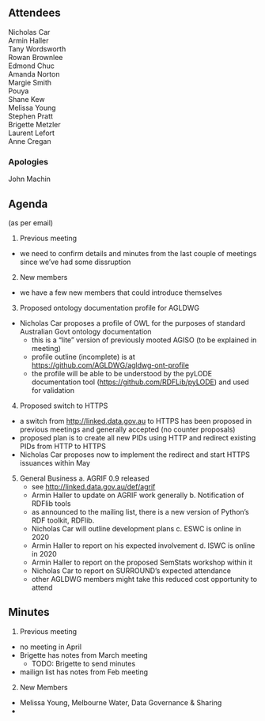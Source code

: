 ## Attendees
Nicholas Car  
Armin Haller  
Tany Wordsworth  
Rowan Brownlee  
Edmond Chuc  
Amanda Norton  
Margie Smith  
Pouya  
Shane Kew  
Melissa Young  
Stephen Pratt  
Brigette Metzler  
Laurent Lefort  
Anne Cregan  


### Apologies
John Machin


## Agenda
(as per email)

1. Previous meeting
  - we need to confirm details and minutes from the last couple of meetings since we’ve had some dissruption

2. New members
 - we have a few new members that could introduce themselves

3. Proposed ontology documentation profile for AGLDWG
  - Nicholas Car proposes a profile of OWL for the purposes of standard Australian Govt ontology documentation
    - this is a “lite” version of previously mooted AGISO (to be explained in meeting)
    - profile outline (incomplete) is at https://github.com/AGLDWG/agldwg-ont-profile
    - the profile will be able to be understood by the pyLODE documentation tool (https://github.com/RDFLib/pyLODE) and used for validation

4. Proposed switch to HTTPS
  - a switch from http://linked.data.gov.au to HTTPS has been proposed in previous meetings and generally accepted (no counter proposals)
  - proposed plan is to create all new PIDs using HTTP and redirect existing PIDs from HTTP to HTTPS
  - Nicholas Car proposes now to implement the redirect and start HTTPS issuances within May

5. General Business
  a. AGRIF 0.9 released
   - see http://linked.data.gov.au/def/agrif
   - Armin Haller to update on AGRIF work generally
  b. Notification of RDFlib tools
    - as announced to the mailing list, there is a new version of Python’s RDF toolkit, RDFlib. 
    - Nicholas Car will outline development plans
  c. ESWC is online in 2020
    - Armin Haller to report on his expected involvement
  d. ISWC is online in 2020
    - Armin Haller to report on the proposed SemStats workshop within it
    - Nicholas Car to report on SURROUND’s expected attendance
    - other AGLDWG members might take this reduced cost opportunity to attend 
    

## Minutes
1. Previous meeting
  - no meeting in April
  - Brigette has notes from March meeting
    - TODO: Brigette to send minutes
  - mailign list has notes from Feb meeting
  
  
2. New Members
  - Melissa Young, Melbourne Water, Data Governance & Sharing
  - 
